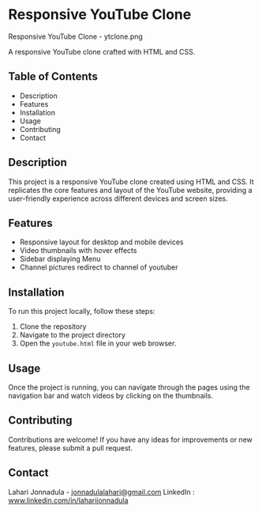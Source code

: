 # Responsive YouTube Clone

Responsive YouTube Clone - ytclone.png

A responsive YouTube clone crafted with HTML and CSS.

## Table of Contents

- Description
- Features
- Installation
- Usage
- Contributing
- Contact

## Description

This project is a responsive YouTube clone created using HTML and CSS. It replicates the core features and layout of the YouTube website, providing a user-friendly experience across different devices and screen sizes.

## Features

- Responsive layout for desktop and mobile devices
- Video thumbnails with hover effects
- Sidebar displaying Menu
- Channel pictures redirect to channel of youtuber

## Installation

To run this project locally, follow these steps:

1. Clone the repository
2. Navigate to the project directory
3. Open the `youtube.html` file in your web browser.

## Usage

Once the project is running, you can navigate through the pages using the navigation bar and watch videos by clicking on the thumbnails.

## Contributing

Contributions are welcome! If you have any ideas for improvements or new features, please submit a pull request.

## Contact

Lahari Jonnadula - jonnadulalahari@gmail.com
LinkedIn : www.linkedin.com/in/laharijonnadula
